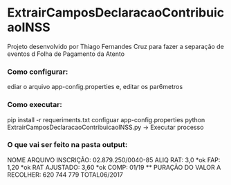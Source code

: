 # ExtrairCamposDeclaracaoContribuicaoINSS
Projeto desenvolvido por Thiago Fernandes Cruz para fazer a separação de eventos d Folha de Pagamento da Atento

### Como configurar:
ediar o arquivo app-config.properties e, editar os par6metros

### Como executar:
pip install -r requeriments.txt
configuar app-config.properties
python ExtrairCamposDeclaracaoContribuicaoINSS.py -> Executar processo

### O que vai ser feito na pasta output:

NOME ARQUIVO
INSCRIÇÃO: 02.879.250/0040-85
ALIQ RAT: 3,0 *ok
FAP: 1,20 *ok
RAT AJUSTADO: 3,60 *ok
COMP: 01/19 ** PURAÇÃO DO VALOR A RECOLHER: 620 744 779 TOTAL06/2017

